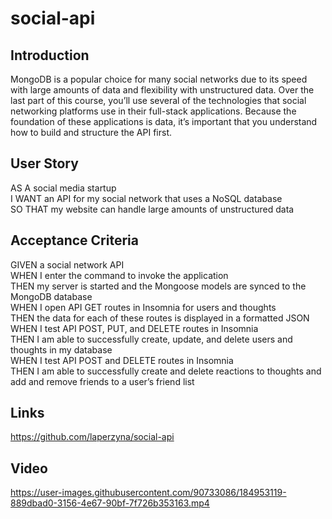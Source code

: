 # social-api

## Introduction
MongoDB is a popular choice for many social networks due to its speed with large amounts of data and flexibility with unstructured data. Over the last part of this course, you’ll use several of the technologies that social networking platforms use in their full-stack applications. Because the foundation of these applications is data, it’s important that you understand how to build and structure the API first.

## User Story
AS A social media startup <br>
I WANT an API for my social network that uses a NoSQL database <br>
SO THAT my website can handle large amounts of unstructured data

## Acceptance Criteria

GIVEN a social network API <br>
WHEN I enter the command to invoke the application <br>
THEN my server is started and the Mongoose models are synced to the MongoDB database <br>
WHEN I open API GET routes in Insomnia for users and thoughts <br>
THEN the data for each of these routes is displayed in a formatted JSON <br>
WHEN I test API POST, PUT, and DELETE routes in Insomnia <br>
THEN I am able to successfully create, update, and delete users and thoughts in my database <br>
WHEN I test API POST and DELETE routes in Insomnia <br>
THEN I am able to successfully create and delete reactions to thoughts and add and remove friends to a user’s friend list

## Links
https://github.com/laperzyna/social-api

## Video


https://user-images.githubusercontent.com/90733086/184953119-889dbad0-3156-4e67-90bf-7f726b353163.mp4
